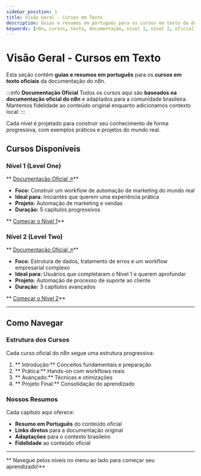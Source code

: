 ```yaml
---
sidebar_position: 1
title: Visão Geral - Cursos em Texto
description: Guias e resumos em português para os cursos em texto da documentação oficial do n8n.
keywords: [n8n, cursos, texto, documentação, nível 1, nível 2, oficial]
---
```



#  Visão Geral - Cursos em Texto

Esta seção contém **guias e resumos em português** para os **cursos em texto oficiais** da documentação do n8n.

:::info  **Documentação Oficial**
Todos os cursos aqui são **baseados na documentação oficial do n8n** e adaptados para a comunidade brasileira. Mantemos fidelidade ao conteúdo original enquanto adicionamos contexto local.
:::

Cada nível é projetado para construir seu conhecimento de forma progressiva, com exemplos práticos e projetos do mundo real.

##  Cursos Disponíveis

###  Nível 1 (Level One)

** [Documentação Oficial ↗](https://docs.n8n.io/courses/level-one/)**

-  **Foco:** Construir um workflow de automação de marketing do mundo real
-  **Ideal para:** Iniciantes que querem uma experiência prática
-  **Projeto:** Automação de marketing e vendas
-  **Duração:** 5 capítulos progressivos

** [Começar o Nível 1](nivel-um/capitulo-1)**

###  Nível 2 (Level Two)

** [Documentação Oficial ↗](https://docs.n8n.io/courses/level-two/)**

-  **Foco:** Estrutura de dados, tratamento de erros e um workflow empresarial complexo
-  **Ideal para:** Usuários que completaram o Nível 1 e querem aprofundar
-  **Projeto:** Automação de processo de suporte ao cliente
-  **Duração:** 3 capítulos avançados

** [Começar o Nível 2](nivel-dois/capitulo-1)**

---

##  Como Navegar

###  Estrutura dos Cursos

Cada curso oficial do n8n segue uma estrutura progressiva:

1. ** Introdução:** Conceitos fundamentais e preparação
2. ** Prática:** Hands-on com workflows reais
3. ** Avançado:** Técnicas e otimizações
4. ** Projeto Final:** Consolidação do aprendizado

###  Nossos Resumos

Cada capítulo aqui oferece:

-  **Resumo em Português** do conteúdo oficial
-  **Links diretos** para a documentação original
-  **Adaptações** para o contexto brasileiro
-  **Fidelidade** ao conteúdo oficial

---

** Navegue pelos níveis no menu ao lado para começar seu aprendizado!** 
